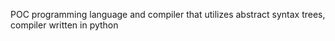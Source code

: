 POC programming language and compiler that utilizes abstract syntax trees, compiler written in python